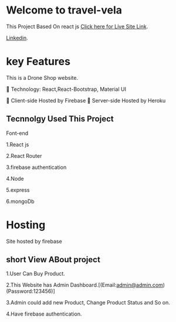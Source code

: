 # Welcome to travel-vela

This Project Based On react js [Click here for Live Site Link](https://drone-shop-2f2e9.web.app/).

[Linkedin](https://www.linkedin.com/in/masudtalukdar/).

# key Features

This is a Drone Shop website.

 Technology: React,React-Bootstrap, Material UI

 Client-side Hosted by Firebase
 Server-side Hosted by Heroku

## Tecnnolgy Used This Project

Font-end

1.React js

2.React Router

3.firebase authentication

4.Node

5.express

6.mongoDb

# Hosting

Site hosted by firebase

## short View ABout project

1.User Can Buy Product.

2.This Website has Admin Dashboard.[(Email:admin@admin.com)(Password:123456)]

3.Admin could add new Product, Change Product Status and So on.

4.Have firebase authentication.
